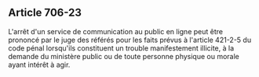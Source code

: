 Article 706-23
----
L'arrêt d'un service de communication au public en ligne peut être prononcé par
le juge des référés pour les faits prévus à l'article 421-2-5 du code pénal
lorsqu'ils constituent un trouble manifestement illicite, à la demande du
ministère public ou de toute personne physique ou morale ayant intérêt à agir.
